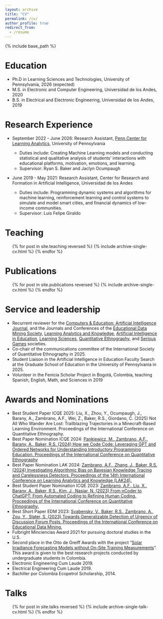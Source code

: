 ```yaml
---
layout: archive
title: "CV"
permalink: /cv/
author_profile: true
redirect_from:
  - /resume
---
```


{% include base_path %}

Education
======
* Ph.D in Learning Sciences and Technologies, University of Pennsylvania, 2026 (expected)
* M.S. in Electronic and Computer Engineering, Universidad de los Andes, 2020
* B.S. in Electrical and Electronic Engineering, Universidad de los Andes, 2019

Research Experience
======
* September 2022 - June 2026: Research Assistant, [Penn Center for Learning Analytics](https://learninganalytics.upenn.edu/), University of Pennsylvania
  * Duties include: Creating Machine Learning models and conducting statistical and qualitative analysis of students' interactions with educational platforms,       motivation, emotions, and learning.
  * Supervisor: Ryan S. Baker and Jaclyn Ocumpaugh
 
* June 2019 - May 2021: Research Assistant, Center for Research and Formation in Artificial Intelligence, Universidad de los Andes
  * Duties include: Programming dynamic systems and algorithms for machine learning, reinforcement learning and control systems to simulate and model smart cities, and financial dynamics of low-income communities.
  * Supervisor: Luis Felipe Giraldo
 
Teaching
======
  <ul>{% for post in site.teaching reversed %}
    {% include archive-single-cv.html %}
  {% endfor %}</ul>

Publications
======
  <ul>{% for post in site.publications reversed %}
    {% include archive-single-cv.html %}
  {% endfor %}</ul>

Service and leadership
======
* Recurrent reviewer for the [Computers & Education: Artificial Intelligence Journal](https://www.sciencedirect.com/journal/computers-and-education-artificial-intelligence), and the Journals and Conferences of the [Educational Data Mining Society](https://educationaldatamining.org/), [Learning Analytics and Knowledge](https://www.solaresearch.org/), [Artificial Intelligence in Education](https://iaied.org/), [Learning Sciences](https://www.isls.org/), [Quantitative Ethnography](https://www.qesoc.org/), and [Serious Games](https://seriousgamessociety.org/) societies.
* Co-chair of the communications committee of the International Society of Quantitative Ethnography in 2025.
* Student Liaison in the Artificial Intelligence in Education Faculty Search at the Graduate School of Education in the University of Pennsylvania in 2025.
* Volunteer in the Fenicia Scholar Project in Bogotá, Colombia, teaching Spanish, English, Math, and Sciences in 2019

Awards and Nominations
======
* Best Student Paper ICQE 2025: Liu, X., Zhou, Y., Ocumpaugh, J., Barany, A., Zambrano, A.F., Wei, Z., Baker, R.S., Giordano, C. (2025) Not All Who Wander Are Lost: Trailblazing Trajectories in a Minecraft-Based Learning Environment. Proceedings of the International Conference on Quantitative Ethnography.
* Best Paper Nomination ICQE 2024: [Pankiewicz, M., Zambrano, A.F., Barany, A., Baker, R.S. (2024) How we Code Code: Leveraging GPT and Ordered Networks for Understanding Introductory Programming Education. Proceedings of the International Conference on Quantitative Ethnography](https://afzambrano.github.io/publication/2024-icqe-coding-code)
* Best Paper Nomination LAK 2024: [Zambrano, A.F., Zhang, J., Baker, R.S. (2024) Investigating Algorithmic Bias on Bayesian Knowledge Tracing and Carelessness Detectors. Proceedings of the 14th International Conference on Learning Analytics and Knowledge (LAK24).](https://afzambrano.github.io/publication/2024-lak-bkt-bias)
* Best Student Paper Nomination ICQE 2023: [Zambrano, A.F., Liu, X., Barany, A., Baker, R.S., Kim, J., Nasiar, N. (2023) From nCoder to ChatGPT: From Automated Coding to Refining Human Coding. Proceedings of the International Conference on Quantitative Ethnography.](https://afzambrano.github.io/publication/2023-icqe-gpt)
* Best Short Paper EDM 2023: [Svabensky, V., Baker, R.S., Zambrano, A., Zou, Y., Slater, S. (2023) Towards Generalizable Detection of Urgency of Discussion Forum Posts. Proceedings of the International Conference on Educational Data Mining.](https://afzambrano.github.io/publication/2023-edm-urgency-posts)
* Fulbright Minciencias Award 2021 for pursuing doctoral studies in the U.S.
* Second place in the Otto de Greiff Awards with the project “[Solar Irradiance Forecasting Models without On-Site Training Measurements](https://afzambrano.github.io/publication/2020-renewable-energies)”. This award is given to the best research projects conducted by undergraduate students in Colombia.
* Electronic Engineering Cum Laude 2019.
* Electrical Engineering Cum Laude 2019.
* Bachiller por Colombia Ecopetrol Scholarship, 2014.

Talks
======
  <ul>{% for post in site.talks reversed %}
    {% include archive-single-talk-cv.html  %}
  {% endfor %}</ul>
  

